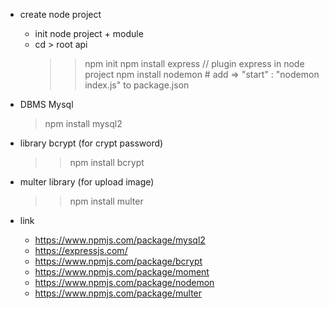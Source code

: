 + create node project
    - init node project + module
    - cd > root api 
        >> npm init
        >> npm install express // plugin express in node project
        >> npm install nodemon
            # add => "start" : "nodemon index.js" to package.json

+ DBMS Mysql
    > npm install mysql2

+ library bcrypt (for crypt password)
    >> npm install bcrypt

+ multer library (for upload image)
    >> npm install multer


+ link
    - https://www.npmjs.com/package/mysql2
    - https://expressjs.com/
    - https://www.npmjs.com/package/bcrypt
    - https://www.npmjs.com/package/moment
    - https://www.npmjs.com/package/nodemon
    - https://www.npmjs.com/package/multer